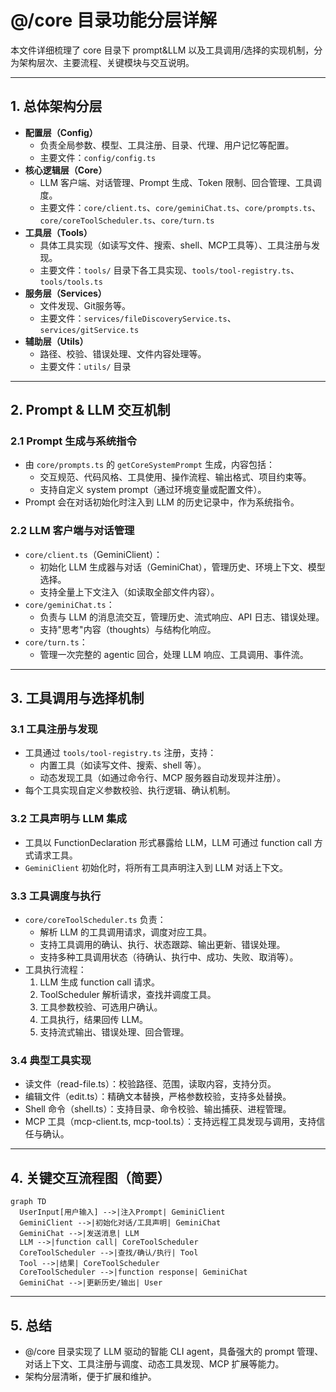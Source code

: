 # @/core 目录功能分层详解

本文件详细梳理了 core 目录下 prompt&LLM 以及工具调用/选择的实现机制，分为架构层次、主要流程、关键模块与交互说明。

---

## 1. 总体架构分层

- **配置层（Config）**
  - 负责全局参数、模型、工具注册、目录、代理、用户记忆等配置。
  - 主要文件：`config/config.ts`
- **核心逻辑层（Core）**
  - LLM 客户端、对话管理、Prompt 生成、Token 限制、回合管理、工具调度。
  - 主要文件：`core/client.ts`、`core/geminiChat.ts`、`core/prompts.ts`、`core/coreToolScheduler.ts`、`core/turn.ts`
- **工具层（Tools）**
  - 具体工具实现（如读写文件、搜索、shell、MCP工具等）、工具注册与发现。
  - 主要文件：`tools/` 目录下各工具实现、`tools/tool-registry.ts`、`tools/tools.ts`
- **服务层（Services）**
  - 文件发现、Git服务等。
  - 主要文件：`services/fileDiscoveryService.ts`、`services/gitService.ts`
- **辅助层（Utils）**
  - 路径、校验、错误处理、文件内容处理等。
  - 主要文件：`utils/` 目录

---

## 2. Prompt & LLM 交互机制

### 2.1 Prompt 生成与系统指令
- 由 `core/prompts.ts` 的 `getCoreSystemPrompt` 生成，内容包括：
  - 交互规范、代码风格、工具使用、操作流程、输出格式、项目约束等。
  - 支持自定义 system prompt（通过环境变量或配置文件）。
- Prompt 会在对话初始化时注入到 LLM 的历史记录中，作为系统指令。

### 2.2 LLM 客户端与对话管理
- `core/client.ts`（GeminiClient）：
  - 初始化 LLM 生成器与对话（GeminiChat），管理历史、环境上下文、模型选择。
  - 支持全量上下文注入（如读取全部文件内容）。
- `core/geminiChat.ts`：
  - 负责与 LLM 的消息流交互，管理历史、流式响应、API 日志、错误处理。
  - 支持"思考"内容（thoughts）与结构化响应。
- `core/turn.ts`：
  - 管理一次完整的 agentic 回合，处理 LLM 响应、工具调用、事件流。

---

## 3. 工具调用与选择机制

### 3.1 工具注册与发现
- 工具通过 `tools/tool-registry.ts` 注册，支持：
  - 内置工具（如读写文件、搜索、shell 等）。
  - 动态发现工具（如通过命令行、MCP 服务器自动发现并注册）。
- 每个工具实现自定义参数校验、执行逻辑、确认机制。

### 3.2 工具声明与 LLM 集成
- 工具以 FunctionDeclaration 形式暴露给 LLM，LLM 可通过 function call 方式请求工具。
- `GeminiClient` 初始化时，将所有工具声明注入到 LLM 对话上下文。

### 3.3 工具调度与执行
- `core/coreToolScheduler.ts` 负责：
  - 解析 LLM 的工具调用请求，调度对应工具。
  - 支持工具调用的确认、执行、状态跟踪、输出更新、错误处理。
  - 支持多种工具调用状态（待确认、执行中、成功、失败、取消等）。
- 工具执行流程：
  1. LLM 生成 function call 请求。
  2. ToolScheduler 解析请求，查找并调度工具。
  3. 工具参数校验、可选用户确认。
  4. 工具执行，结果回传 LLM。
  5. 支持流式输出、错误处理、回合管理。

### 3.4 典型工具实现
- 读文件（read-file.ts）：校验路径、范围，读取内容，支持分页。
- 编辑文件（edit.ts）：精确文本替换，严格参数校验，支持多处替换。
- Shell 命令（shell.ts）：支持目录、命令校验、输出捕获、进程管理。
- MCP 工具（mcp-client.ts, mcp-tool.ts）：支持远程工具发现与调用，支持信任与确认。

---

## 4. 关键交互流程图（简要）

```mermaid
graph TD
  UserInput[用户输入] -->|注入Prompt| GeminiClient
  GeminiClient -->|初始化对话/工具声明| GeminiChat
  GeminiChat -->|发送消息| LLM
  LLM -->|function call| CoreToolScheduler
  CoreToolScheduler -->|查找/确认/执行| Tool
  Tool -->|结果| CoreToolScheduler
  CoreToolScheduler -->|function response| GeminiChat
  GeminiChat -->|更新历史/输出| User
```

---

## 5. 总结
- @/core 目录实现了 LLM 驱动的智能 CLI agent，具备强大的 prompt 管理、对话上下文、工具注册与调度、动态工具发现、MCP 扩展等能力。
- 架构分层清晰，便于扩展和维护。
